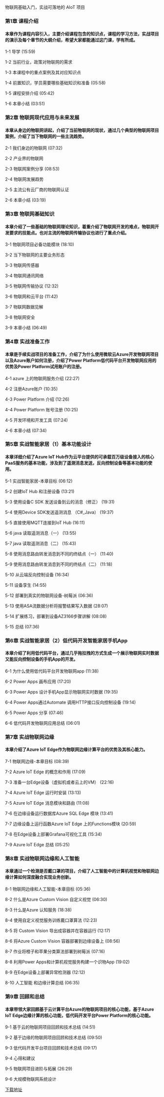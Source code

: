 物联网基础入门，实战可落地的 AIoT 项目
### 第1章 课程介绍 

#### 本章作为课程内容引入，主要介绍课程包含的知识点，课程的学习方法，实战项目的演示及每个章节的大纲介绍，希望大家都能通过这门课，学有所成。
1-1 导学 (15:59)

1-2 当前行业，政策对物联网的需求

1-3 本课程中的重点案例及其对应知识点

1-4 前置知识，学员需要哪些基础知识和准备 (05:58)

1-5 课程安排介绍 (05:42)

1-6 本章小结 (03:51)


### 第2章 物联网现代应用与未来发展

#### 本章从身边的物联网讲起，介绍了当前物联网的现状，通过几个典型的物联网项目案例，介绍了当下物联网的一些主流趋势。
2-1 我们身边的物联网 (07:32)

2-2 产业界的物联网

2-3 物联网案例分享 (08:53)

2-4 物联网发展趋势

2-5 主流公有云厂商的物联网认证

2-6 本章小结 (03:19)


### 第3章 物联网基础知识 

#### 本章介绍了一些基础的物联网理论知识，着重介绍了物联网开发的难点，物联网开发要求的技能点。也对主流的物联网传输协议也进行了重点介绍。
3-1 物联网项目必备功能模块 (18:10)

3-2 当下物联网的主要业务形态

3-3 物联网传感器

3-4 物联网通讯网络

3-5 物联网传输协议 (12:32)

3-6 物联网和云平台 (11:42)

3-7 物联网数据见解

3-8 物联网安全

3-9 本章小结 (06:49)


### 第4章 实战准备工作 

#### 本章是手续实战项目的准备工作，介绍了为什么使用微软云Azure开发物联网项目以及Azure账户如何注册，介绍了Power Platform低代码平台开发物联网应用的优势及Power Platform试用账户的注册。
4-1 azure 上的物联网服务介绍 (22:27)

4-2 注册Azure账户 (10:35)

4-3 Power Platform 介绍 (12:26)

4-4 Power Platform 账号注册 (10:25)

4-5 开发环境和开发工具 (07:24)

4-6 本章小结 (07:34)


### 第5章 实战智能家居（1）基本功能设计

#### 本章详细介绍了Azure IoT Hub作为云平台提供的可承载百万级设备接入的核心PaaS服务的基本功能，涉及到了遥测消息发送，反向控制设备等基本功能的使用。
5-1 实战智能家居-本章目标 (06:12)

5-2 创建IoT Hub 和注册设备 (13:21)

5-3 使用设备C SDK 发送设备到云的消息（修正） (19:31)

5-4 使用Device SDK发送遥测消息 （C#_Java） (19:37)

5-5 直接使用MQTT连接到IoT Hub (16:11)

5-6 java 读取遥测消息（一） (13:55)

5-7 java 读取遥测消息（二） (15:43)

5-8 使用消息路由转发消息到不同的终结点（一） (11:40)

5-9 使用消息路由转发消息到不同的终结点（二） (11:18)

5-10 从云端反向控制设备 (16:34)

5-11 设备孪生 (14:55)

5-12 部署到真实的物联网设备-树莓派 (06:36)

5-13 使用ASA流数据分析将报警结果写入数据 (28:07)

5-14 扩展练习，部署到设备AZ3166步骤讲解 (08:08)

5-15 总结 (07:36)


### 第6章 实战智能家居（2）低代码开发智能家居手机App

#### 本章介绍了利用低代码平台，通过几乎拖拉拽的方式生成一个展示物联网实时数据又能反向控制设备的手机App的开发。
6-1 为什么使用低代码平台开发物联网app (11:38)

6-2 Power Apps 画布应用 (17:20)

6-3 Power Apps 设计手机App显示物联网实时数据 (19:35)

6-4 Power Apps通过Automate 调用HTTP接口反向控制设备 (19:14)

6-5 Power Apps 分享 (07:46)

6-6 低代码开发物联网应用总结 (06:01)


### 第7章 实战物联网边缘

#### 本章介绍了Azure IoT Edge作为物联网边缘计算平台的优势及其核心能力。
7-1 物联网边缘-本章目标 (08:39)

7-2 Azure IoT Edge 的概念和作用 (17:09)

7-3 准备一台Edge设备（虚拟机或者云上的VM） (22:16)

7-4 Azure IoT Edge 运行时安装 (13:13)

7-5 Azure IoT Edge 消息模块和路由 (11:08)

7-6 在边缘设备运行数据库Azure SQL Edge 模块 (13:41)

7-7 边缘设备上运行函数Azure IoT Edge 上的Functions模块 (20:59)

7-8 在Edge设备上部署Grafana可视化工具 (15:34)

7-9 Azure IoT Edge 总结 (05:25)


### 第8章 实战物联网边缘和人工智能

#### 本章通过一个检测是否戴口罩的项目，介绍了人工智能中的计算机视觉和物联网边缘计算如何深度融合实现业务创新。
8-1 物联网边缘和人工智能-本章目标 (05:36)

8-2 什么是Azure Custom Vision 自定义视觉 (06:30)

8-3 什么是Azure 认知服务 (18:38)

8-4 使用自定义视觉服务训练戴口罩算法 (12:23)

8-5 将 Custom Vision 导出成容器并在容器运行 (12:17)

8-6 将Azure Custom Vision 容器部署到边缘设备上 (08:56)

8-7 作业将橙子和苹果分类算法部署到树莓派 (07:16)

8-8 利用Power Apps和计算机视觉服务构建一个识物App (19:02)

8-9 在Edge设备上部署异常检测器 (12:12)

8-10 人工智能 和边缘计算总结 (06:35)


### 第9章 回顾和总结

#### 本章带领大家回顾基于云计算平台Azure的物联网项目的核心功能，基于Azure IoT Edge边缘计算的核心功能，低代码开发平台Power Platform的核心功能。
9-1 基于云的物联网项目回顾和技术总结 (14:51)

9-2 基于边缘的物联网项目回顾和技术总结 (09:50)

9-3 低代码开发平台项目回顾和技术总结 (09:17)

9-4 心得和建议

9-5 物联网项目进阶与拓展 (26:29)

9-6 大规模物联网系统设计


[下载地址](https://51xueit.vip "下载地址")
